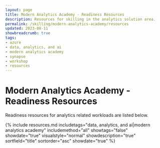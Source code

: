 ```yaml
---
layout: page
title: Modern Analytics Academy - Readiness Resources
description: Resources for skilling in the analytics solution area.
permalink: /skilling/modern-analytics-academy/resources
updated: 2023-08-11
showbreadcrumb: true
tags:
- azure
- data, analytics, and ai
- modern analytics academy
- synapse
- workshop
- resources
---
```


# Modern Analytics Academy - Readiness Resources

Readiness resources for analytics related workloads are listed below.

{% include resources.md 
    includetags="data, analytics, and ai|modern analytics academy" 
    includemethod="all" 
    showtags="false" 
    showdate="true" 
    visualstyle="normal" 
    showdescription="true" 
    sortfield="title" 
    sortorder="asc" 
    showdate="true" 
%}
